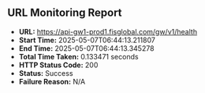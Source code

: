 ## URL Monitoring Report

- **URL:** https://api-gw1-prod1.fisglobal.com/gw/v1/health
- **Start Time:** 2025-05-07T06:44:13.211807
- **End Time:** 2025-05-07T06:44:13.345278
- **Total Time Taken:** 0.133471 seconds
- **HTTP Status Code:** 200
- **Status:** Success
- **Failure Reason:** N/A
